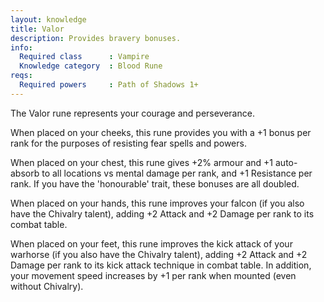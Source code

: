 ```yaml
---
layout: knowledge
title: Valor
description: Provides bravery bonuses.
info:
  Required class      : Vampire
  Knowledge category  : Blood Rune
reqs:
  Required powers     : Path of Shadows 1+
---
```


The Valor rune represents your courage and perseverance.

When placed on your cheeks, this rune provides you with a +1 bonus per rank for
the purposes of resisting fear spells and powers.

When placed on your chest, this rune gives +2% armour and +1 auto-absorb to all
locations vs mental damage per rank, and +1 Resistance per rank.  If you have 
the 'honourable' trait, these bonuses are all doubled.

When placed on your hands, this rune improves your falcon (if you also have the
Chivalry talent), adding +2 Attack and +2 Damage per rank to its combat table.

When placed on your feet, this rune improves the kick attack of your warhorse 
(if you also have the Chivalry talent), adding +2 Attack and +2 Damage per rank
to its kick attack technique in combat table.  In addition, your movement speed
increases by +1 per rank when mounted (even without Chivalry).